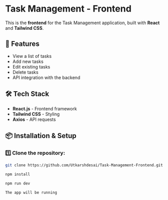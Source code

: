 # Task Management - Frontend

This is the **frontend** for the Task Management application, built with **React** and **Tailwind CSS**.

## 🚀 Features
- View a list of tasks
- Add new tasks
- Edit existing tasks
- Delete tasks
- API integration with the backend

## 🛠 Tech Stack
- **React.js** - Frontend framework
- **Tailwind CSS** - Styling
- **Axios** - API requests

## 📦 Installation & Setup

### 1️⃣ Clone the repository:
```sh
git clone https://github.com/Utkarshdesai/Task-Management-Frontend.git

npm install

npm run dev

The app will be running 
